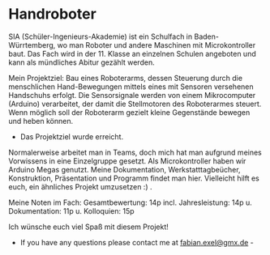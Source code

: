 # Handroboter

SIA (Schüler-Ingenieurs-Akademie) ist ein Schulfach in Baden-Würrtemberg, wo man Roboter und andere Maschinen mit Microkontroller baut. Das Fach wird in der 11. Klasse an einzelnen Schulen angeboten und kann als mündliches Abitur gezählt werden. 

Mein Projektziel:  Bau eines Roboterarms, dessen Steuerung durch die menschlichen Hand-Bewegungen mittels eines mit Sensoren versehenen Handschuhs erfolgt. Die Sensorsignale werden von einem Mikrocomputer (Arduino) verarbeitet, der damit die Stellmotoren des Roboterarmes steuert. Wenn möglich soll der Roboterarm gezielt kleine Gegenstände bewegen und heben können.
- Das Projektziel wurde erreicht.

Normalerweise arbeitet man in Teams, doch mich hat man aufgrund meines Vorwissens in eine Einzelgruppe gesetzt. Als Microkontroller haben wir Arduino Megas genutzt. Meine Dokumentation, Werkstatttagbeücher, Konstruktion, Präsentation und Programm findet man hier. Vielleicht hilft es euch, ein ähnliches Projekt umzusetzen :) .

Meine Noten im Fach: 
Gesamtbewertung: 14p
incl. Jahresleistung: 14p
u. Dokumentation: 11p
u. Kolloquien: 15p

Ich wünsche euch viel Spaß mit diesem Projekt!
- If you have any questions please contact me at fabian.exel@gmx.de - 
